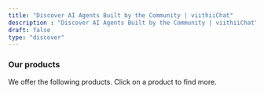 ```yaml
---
title: "Discover AI Agents Built by the Community | viithiiChat"
description : "Discover AI Agents Built by the Community | viithiiChat"
draft: false
type: "discover"
---
```


### Our products

We offer the following products. Click on a product to find more.
